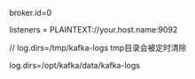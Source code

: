 broker.id=0



listeners = PLAINTEXT://your.host.name:9092



// log.dirs=/tmp/kafka-logs tmp目录会被定时清除

log.dirs=/opt/kafka/data/kafka-logs